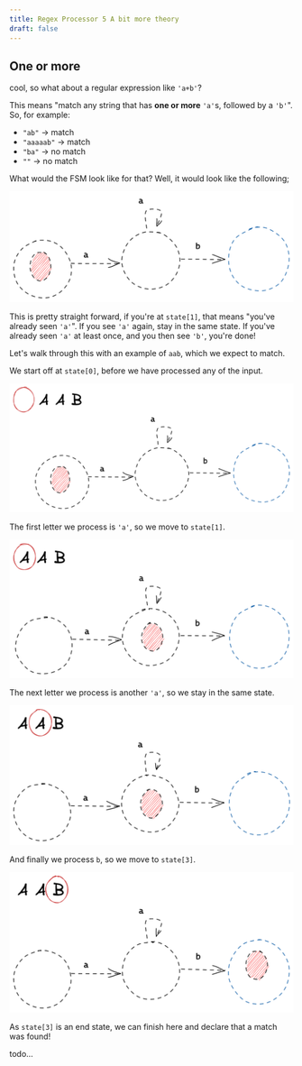 ```yaml
---
title: Regex Processor 5 A bit more theory
draft: false
---
```


## One or more

cool, so what about a regular expression like `'a+b'`? 

This means "match any string that has **one or more** `'a'`s, followed by a `'b'`". So, for example: 

- `"ab"` -> match
- `"aaaaab"` -> match
- `"ba"` -> no match
- `""` -> no match

What would the FSM look like for that? Well, it would look like the following;

![Pasted-image-20220710203421.png](/img/Pasted-image-20220710203421.png)

This is pretty straight forward, if you're at `state[1]`, that means "you've already seen `'a'`". If you see `'a'` again, stay in the same state. If you've already seen `'a'` at least once, and you then see `'b'`, you're done!

Let's walk through this with an example of `aab`, which we expect to match.

We start off at `state[0]`, before we have processed any of the input.

![Pasted-image-20220710203429.png](/img/Pasted-image-20220710203429.png)

The first letter we process is `'a'`, so we move to `state[1]`.

![Pasted-image-20220710203603.png](/img/Pasted-image-20220710203603.png)

The next letter we process is another `'a'`, so we stay in the same state.

![Pasted-image-20220710203442.png](/img/Pasted-image-20220710203442.png)

And finally we process `b`, so we move to `state[3]`.

![Pasted-image-20220710203508.png](/img/Pasted-image-20220710203508.png)

As `state[3]` is an end state, we can finish here and declare that a match was found!



todo...